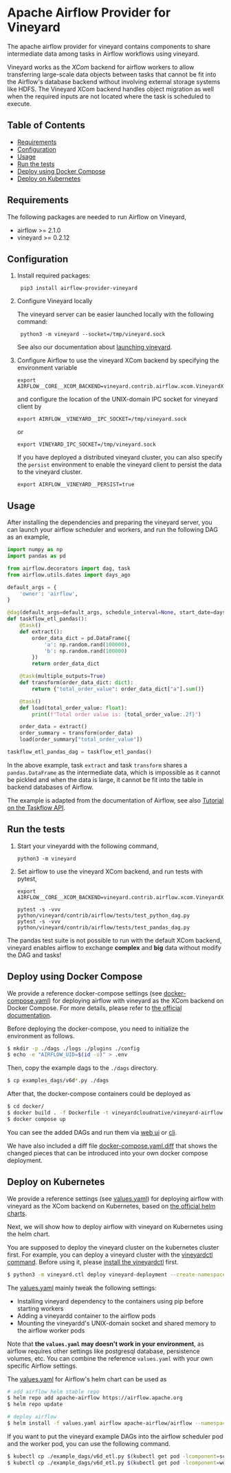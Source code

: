Apache Airflow Provider for Vineyard
====================================

The apache airflow provider for vineyard contains components to share intermediate
data among tasks in Airflow workflows using vineyard.

Vineyard works as the *XCom* backend for airflow workers to allow transferring
large-scale data objects between tasks that cannot be fit into the Airflow's
database backend without involving external storage systems like HDFS. The
Vineyard XCom backend handles object migration as well when the required inputs
are not located where the task is scheduled to execute.

Table of Contents
-----------------

- [Requirements](#requirements)
- [Configuration](#configuration)
- [Usage](#usage)
- [Run the tests](#run-tests)
- [Deploy using Docker Compose](#deploy-using-docker-compose)
- [Deploy on Kubernetes](#deploy-on-kubernetes)

Requirements <a name="requirements"/>
------------

The following packages are needed to run Airflow on Vineyard,

- airflow >= 2.1.0
- vineyard >= 0.2.12

Configuration <a name="configuration"/>
-------------

1. Install required packages:

        pip3 install airflow-provider-vineyard

2. Configure Vineyard locally

    The vineyard server can be easier launched locally with the following command:

        python3 -m vineyard --socket=/tmp/vineyard.sock

    See also our documentation about [launching vineyard][1].

3. Configure Airflow to use the vineyard XCom backend by specifying the environment
   variable

       export AIRFLOW__CORE__XCOM_BACKEND=vineyard.contrib.airflow.xcom.VineyardXCom

   and configure the location of the UNIX-domain IPC socket for vineyard client by

       export AIRFLOW__VINEYARD__IPC_SOCKET=/tmp/vineyard.sock

   or

       export VINEYARD_IPC_SOCKET=/tmp/vineyard.sock
    
   If you have deployed a distributed vineyard cluster, you can also specify the `persist` environment to enable the vineyard client to persist the data to the vineyard cluster.

       export AIRFLOW__VINEYARD__PERSIST=true

Usage <a name="usage"/>
-----

After installing the dependencies and preparing the vineyard server, you can
launch your airflow scheduler and workers, and run the following DAG as an example,

```python
import numpy as np
import pandas as pd

from airflow.decorators import dag, task
from airflow.utils.dates import days_ago

default_args = {
    'owner': 'airflow',
}

@dag(default_args=default_args, schedule_interval=None, start_date=days_ago(2), tags=['example'])
def taskflow_etl_pandas():
    @task()
    def extract():
        order_data_dict = pd.DataFrame({
            'a': np.random.rand(100000),
            'b': np.random.rand(100000)
        })
        return order_data_dict

    @task(multiple_outputs=True)
    def transform(order_data_dict: dict):
        return {"total_order_value": order_data_dict["a"].sum()}

    @task()
    def load(total_order_value: float):
        print(f"Total order value is: {total_order_value:.2f}")

    order_data = extract()
    order_summary = transform(order_data)
    load(order_summary["total_order_value"])

taskflow_etl_pandas_dag = taskflow_etl_pandas()
```

In the above example, task `extract` and task `transform` shares a
`pandas.DataFrame` as the intermediate data, which is impossible as
it cannot be pickled and when the data is large, it cannot be fit into the
table in backend databases of Airflow.

The example is adapted from the documentation of Airflow, see also
[Tutorial on the Taskflow API][2].

Run the tests <a name="run-tests"/>
-------------

1. Start your vineyardd with the following command,

       python3 -m vineyard

2. Set airflow to use the vineyard XCom backend, and run tests with pytest,

       export AIRFLOW__CORE__XCOM_BACKEND=vineyard.contrib.airflow.xcom.VineyardXCom

       pytest -s -vvv python/vineyard/contrib/airflow/tests/test_python_dag.py
       pytest -s -vvv python/vineyard/contrib/airflow/tests/test_pandas_dag.py


The pandas test suite is not possible to run with the default XCom backend, vineyard
enables airflow to exchange **complex** and **big** data without modify the DAG and tasks!

Deploy using Docker Compose <a name="deploy-using-docker-compose"/>
---------------------------

We provide a reference docker-compose settings (see [docker-compose.yaml](./docker/docker-compose.yaml))
for deploying airflow with vineyard as the XCom backend on Docker Compose. For more details, please refer to [the official documentation](https://airflow.apache.org/docs/apache-airflow/stable/howto/docker-compose/index.html).

Before deploying the docker-compose, you need to initialize the environment as follows.

```bash
$ mkdir -p ./dags ./logs ./plugins ./config
$ echo -e "AIRFLOW_UID=$(id -u)" > .env
```

Then, copy the example dags to the `./dags` directory.

```bash
$ cp examples_dags/v6d*.py ./dags
```

After that, the docker-compose containers could be deployed as

```bash
$ cd docker/
$ docker build . -f Dockerfile -t vineyardcloudnative/vineyard-airflow:2.6.3
$ docker compose up
```

You can see the added DAGs and run them via [web ui](https://airflow.apache.org/docs/apache-airflow/stable/ui.html) or [cli](https://airflow.apache.org/docs/apache-airflow/stable/howto/usage-cli.html).

We have also included a diff file [docker-compose.yaml.diff](./docker/docker-compose.yaml.diff) that shows
the changed pieces that can be introduced into your own docker compose deployment.

Deploy on Kubernetes <a name="deploy-on-kubernetes"/>
--------------------

We provide a reference settings (see [values.yaml](./values.yaml)) for deploying
airflow with vineyard as the XCom backend on Kubernetes, based on [the official helm charts][3].

Next, we will show how to deploy airflow with vineyard on Kubernetes using the helm chart.

You are supposed to deploy the vineyard cluster on the
kubernetes cluster first. For example, you can deploy a vineyard cluster with the [vineyardctl command](https://github.com/v6d-io/v6d/tree/main/k8s/cmd#vineyardctl).
Before using it, please [install the vineyardctl](https://v6d.io/notes/cloud-native/deploy-kubernetes.html#quick-start) first.

```bash
$ python3 -m vineyard.ctl deploy vineyard-deployment --create-namespace
```

The [values.yaml](./values.yaml) mainly tweak the following settings:

- Installing vineyard dependency to the containers using pip before starting workers
- Adding a vineyardd container to the airflow pods
- Mounting the vineyardd's UNIX-domain socket and shared memory to the airflow worker pods

Note that **the `values.yaml` may doesn't work in your environment**, as airflow requires
other settings like postgresql database, persistence volumes, etc. You can combine
the reference `values.yaml` with your own specific Airflow settings.

The [values.yaml](./values.yaml) for Airflow's helm chart can be used as

```bash
# add airflow helm stable repo
$ helm repo add apache-airflow https://airflow.apache.org
$ helm repo update

# deploy airflow
$ helm install -f values.yaml airflow apache-airflow/airflow --namespace airflow --create-namespace
```

If you want to put the vineyard example DAGs into the airflow scheduler pod and the worker pod, you can use the following command.

```bash
$ kubectl cp ./example_dags/v6d_etl.py $(kubectl get pod -lcomponent=scheduler -n airflow -o jsonpath='{.items[0].metadata.name}'):/opt/airflow/dags -c scheduler -n airflow
$ kubectl cp ./example_dags/v6d_etl.py $(kubectl get pod -lcomponent=worker -n airflow -o jsonpath='{.items[0].metadata.name}'):/opt/airflow/dags -c worker -n airflow

```

[1]: https://v6d.io/notes/getting-started.html#starting-vineyard-server
[2]: https://airflow.apache.org/docs/apache-airflow/stable/tutorial_taskflow_api.html
[3]: https://github.com/apache/airflow/tree/main/chart

